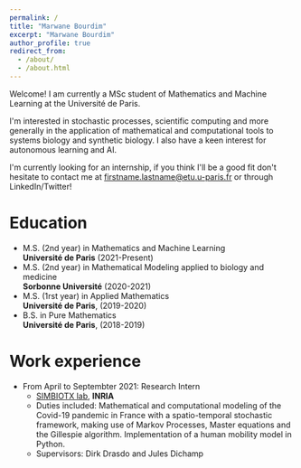 ```yaml
---
permalink: /
title: "Marwane Bourdim"
excerpt: "Marwane Bourdim"
author_profile: true
redirect_from: 
  - /about/
  - /about.html
---
```


Welcome! I am currently a MSc student of Mathematics and Machine Learning at the Université de Paris. 

I'm interested in stochastic processes, scientific computing and more generally in the application of mathematical and computational tools to systems biology and synthetic biology. I also have a keen interest for autonomous learning and AI. 

I'm currently looking for an internship, if you think I'll be a good fit don't hesitate to contact me at firstname.lastname@etu.u-paris.fr or through LinkedIn/Twitter! 

Education
======
* M.S. (2nd year) in Mathematics and Machine Learning  
**Université de Paris** (2021-Present)
* M.S. (2nd year) in Mathematical Modeling applied to biology and medicine  
**Sorbonne Université** (2020-2021)
* M.S. (1rst year) in Applied Mathematics  
**Université de Paris**, (2019-2020)
* B.S. in Pure Mathematics  
**Université de Paris**, (2018-2019)

Work experience
======
* From April to Septembter 2021: Research Intern
  * [SIMBIOTX lab](https://team.inria.fr/simbiotx/), **INRIA**
  * Duties included: Mathematical and computational modeling of the Covid-19 pandemic in France with a spatio-temporal stochastic framework, making use of Markov Processes, Master equations and the Gillespie algorithm. Implementation of a human mobility model in Python.
  * Supervisors: Dirk Drasdo and Jules Dichamp

